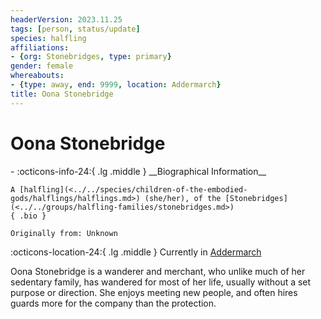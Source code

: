 ```yaml
---
headerVersion: 2023.11.25
tags: [person, status/update]
species: halfling
affiliations:
- {org: Stonebridges, type: primary}
gender: female
whereabouts:
- {type: away, end: 9999, location: Addermarch}
title: Oona Stonebridge
---
```

# Oona Stonebridge
<div class="grid cards ext-narrow-margin ext-one-column" markdown>
- :octicons-info-24:{ .lg .middle } __Biographical Information__

    A [halfling](<../../species/children-of-the-embodied-gods/halflings/halflings.md>) (she/her), of the [Stonebridges](<../../groups/halfling-families/stonebridges.md>)  
    { .bio }

    Originally from: Unknown
</div>

:octicons-location-24:{ .lg .middle } Currently in [Addermarch](<../../gazetteer/greater-sembara/addermarch/addermarch.md>)


Oona Stonebridge is a wanderer and merchant, who unlike much of her sedentary family, has wandered for most of her life, usually without a set purpose or direction. She enjoys meeting new people, and often hires guards more for the company than the protection.
